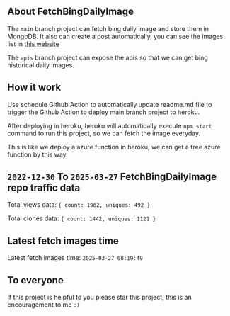 ## About FetchBingDailyImage

The `main` branch project can fetch bing daily image and store them in MongoDB.
It also can create a post automatically, you can see the images list in [this website](https://oursalbum.netlify.app)

The `apis` branch project can expose the apis so that we can get bing historical daily images.

## How it work

Use schedule Github Action to automatically update readme.md file to trigger the Github Action to deploy main branch project to heroku.

After deploying in heroku, heroku will automatically execute `npm start` command to run this project, so we can fetch the image everyday.

This is like we deploy a azure function in heroku, we can get a free azure function by this way.

## `2022-12-30` To `2025-03-27` FetchBingDailyImage repo traffic data

Total views data: `{ count: 1962, uniques: 492 }`

Total clones data: `{ count: 1442, uniques: 1121 }`

## Latest fetch images time

Latest fetch images time: `2025-03-27 08:19:49`

## To everyone

If this project is helpful to you please star this project, this is an encouragement to me `:)`



